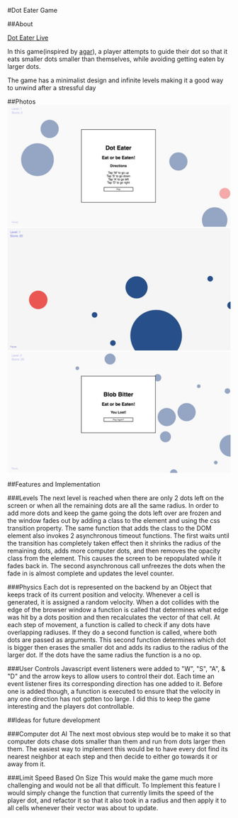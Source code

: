 #Dot Eater Game

##About

[Dot Eater Live](https://evandapolarbear.github.io/dot_eater_game/)

In this game(inspired by [agar](agar.io)), a player attempts to guide their dot so that it eats
smaller dots smaller than themselves, while avoiding getting eaten by larger dots.

The game has a minimalist design and infinite levels making it a good way to unwind after a
stressful day

##Photos
![landing](./wireframes/dot_landing.jpeg)
![in play](./wireframes/dot_in_play.jpeg)
![game over](./wireframes/dot_lost.jpeg)


##Features and Implementation

###Levels
The next level is reached when there are only 2 dots left on the screen or when all the remaining dots are
all the same radius.  In order to add more dots and keep the game going the dots left over are frozen and
the window fades out by adding a class to the element and using the css transition property.  The same function
that adds the class to the DOM element also invokes 2 asynchronous timeout functions. The first waits until the transition
has completely taken effect then it shrinks the radius of the remaining dots, adds more computer dots, and then
removes the opacity class from the element. This causes the screen to be repopulated while it fades back in.
The second asynchronous call unfreezes the dots when the fade in is almost complete and updates the level counter.


###Physics
Each dot is represented on the backend by an Object that keeps track of its current position and
velocity.  Whenever a cell is generated, it is assigned a random velocity.  When a dot collides with
the edge of the browser window a function is called that determines what edge was hit by a dots
position and then recalculates the vector of that cell.  At each step of movement, a function is
called to check if any dots have overlapping radiuses.  If they do a second function is called,
where both dots are passed as arguments. This second function determines which dot is bigger then
erases the smaller dot and adds its radius to the radius of the larger dot.  If the dots have the
same radius the function is a no op.

###User Controls
Javascript event listeners were added to "W", "S", "A", & "D" and the arrow keys to allow users
to control their dot.  Each time an event listener fires its corresponding direction has one added
to it. Before one is added though, a function is executed to ensure that the velocity in any one direction
has not gotten too large. I did this to keep the game interesting and the players dot controllable.



##Ideas for future development

###Computer dot AI
The next most obvious step would be to make it so that computer dots chase dots smaller than them and run
from dots larger then them.  The easiest way to implement this would be to have every dot find its nearest
neighbor at each step and then decide to either go towards it or away from it.

###Limit Speed Based On Size
This would make the game much more challenging and would not be all that difficult. To Implement this feature
I would simply change the function that currently limits the speed of the player dot, and refactor it so that
it also took in a radius and then apply it to all cells whenever their vector was about to update.
